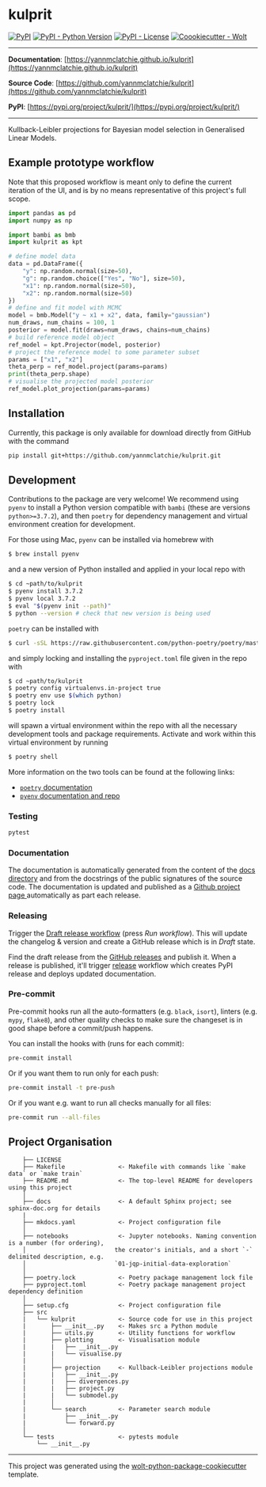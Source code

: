 # kulprit

[![PyPI](https://img.shields.io/pypi/v/kulprit?style=flat-square)](https://pypi.python.org/pypi/kulprit/)
[![PyPI - Python Version](https://img.shields.io/pypi/pyversions/kulprit?style=flat-square)](https://pypi.python.org/pypi/kulprit/)
[![PyPI - License](https://img.shields.io/pypi/l/kulprit?style=flat-square)](https://pypi.python.org/pypi/kulprit/)
[![Coookiecutter - Wolt](https://img.shields.io/badge/cookiecutter-Wolt-00c2e8?style=flat-square&logo=cookiecutter&logoColor=D4AA00&link=https://github.com/woltapp/wolt-python-package-cookiecutter)](https://github.com/woltapp/wolt-python-package-cookiecutter)


---

**Documentation**: [https://yannmclatchie.github.io/kulprit](https://yannmclatchie.github.io/kulprit)

**Source Code**: [https://github.com/yannmclatchie/kulprit](https://github.com/yannmclatchie/kulprit)

**PyPI**: [https://pypi.org/project/kulprit/](https://pypi.org/project/kulprit/)

---

Kullback-Leibler projections for Bayesian model selection in Generalised Linear Models.

## Example prototype workflow

Note that this proposed workflow is meant only to define the current iteration of the UI, and is by no means representative of this project's full scope.

```python
import pandas as pd
import numpy as np

import bambi as bmb
import kulprit as kpt

# define model data
data = pd.DataFrame({
    "y": np.random.normal(size=50),
    "g": np.random.choice(["Yes", "No"], size=50),
    "x1": np.random.normal(size=50),
    "x2": np.random.normal(size=50)
})
# define and fit model with MCMC
model = bmb.Model("y ~ x1 + x2", data, family="gaussian")
num_draws, num_chains = 100, 1
posterior = model.fit(draws=num_draws, chains=num_chains)
# build reference model object
ref_model = kpt.Projector(model, posterior)
# project the reference model to some parameter subset
params = ["x1", "x2"]
theta_perp = ref_model.project(params=params)
print(theta_perp.shape)
# visualise the projected model posterior
ref_model.plot_projection(params=params)
```

## Installation

Currently, this package is only available for download directly from GitHub with the command
```bash
pip install git+https://github.com/yannmclatchie/kulprit.git
```

## Development

Contributions to the package are very welcome! We recommend using `pyenv` to install a Python version compatible with `bambi` (these are versions `python>=3.7.2`), and then `poetry` for dependency management and virtual environment creation for development.

For those using Mac, `pyenv` can be installed via homebrew with
```bash
$ brew install pyenv
```
and a new version of Python installed and applied in your local repo with
```bash
$ cd ~path/to/kulprit
$ pyenv install 3.7.2
$ pyenv local 3.7.2
$ eval "$(pyenv init --path)"
$ python --version # check that new version is being used
```

`poetry` can be installed with
```bash
$ curl -sSL https://raw.githubusercontent.com/python-poetry/poetry/master/get-poetry.py | python -
```
and simply locking and installing the `pyproject.toml` file given in the repo with
```bash
$ cd ~path/to/kulprit
$ poetry config virtualenvs.in-project true
$ poetry env use $(which python)
$ poetry lock
$ poetry install
```
will spawn a virtual environment within the repo with all the necessary development tools and package requirements. Activate and work within this virtual environment by running
```bash
$ poetry shell
```

More information on the two tools can be found at the following links:
- [`poetry` documentation](https://python-poetry.org/)
- [`pyenv` documentation and repo](https://github.com/pyenv/pyenv)

### Testing

```sh
pytest
```

### Documentation

The documentation is automatically generated from the content of the [docs directory](./docs) and from the docstrings
 of the public signatures of the source code. The documentation is updated and published as a [Github project page
 ](https://pages.github.com/) automatically as part each release.

### Releasing

Trigger the [Draft release workflow](https://github.com/yannmclatchie/kulprit/actions/workflows/draft_release.yml)
(press _Run workflow_). This will update the changelog & version and create a GitHub release which is in _Draft_ state.

Find the draft release from the
[GitHub releases](https://github.com/yannmclatchie/kulprit/releases) and publish it. When
 a release is published, it'll trigger [release](https://github.com/yannmclatchie/kulprit/blob/master/.github/workflows/release.yml) workflow which creates PyPI
 release and deploys updated documentation.

### Pre-commit

Pre-commit hooks run all the auto-formatters (e.g. `black`, `isort`), linters (e.g. `mypy`, `flake8`), and other quality
 checks to make sure the changeset is in good shape before a commit/push happens.

You can install the hooks with (runs for each commit):

```sh
pre-commit install
```

Or if you want them to run only for each push:

```sh
pre-commit install -t pre-push
```

Or if you want e.g. want to run all checks manually for all files:

```sh
pre-commit run --all-files
```

## Project Organisation

```
    ├── LICENSE
    ├── Makefile               <- Makefile with commands like `make data` or `make train`
    ├── README.md              <- The top-level README for developers using this project
    │
    ├── docs                   <- A default Sphinx project; see sphinx-doc.org for details
    |
    ├── mkdocs.yaml            <- Project configuration file
    │
    ├── notebooks              <- Jupyter notebooks. Naming convention is a number (for ordering),
    │                         the creator's initials, and a short `-` delimited description, e.g.
    │                         `01-jqp-initial-data-exploration`
    │
    ├── poetry.lock            <- Poetry package management lock file
    ├── pyproject.toml         <- Poetry package management project dependency definition
    │
    ├── setup.cfg              <- Project configuration file
    ├── src
    |   └── kulprit            <- Source code for use in this project
    |       ├── __init__.py    <- Makes src a Python module
    |       ├── utils.py       <- Utility functions for workflow
    |       ├── plotting       <- Visualisation module
    |       |   ├── __init__.py
    |       |   └── visualise.py
    |       │
    |       ├── projection     <- Kullback-Leibler projections module
    |       |   ├── __init__.py
    |       |   ├── divergences.py
    |       |   ├── project.py
    |       |   └── submodel.py
    |       │
    |       └── search         <- Parameter search module
    |           ├── __init__.py
    |           └── forward.py
    │
    └── tests                  <- pytests module
        └── __init__.py
```

---

This project was generated using the [wolt-python-package-cookiecutter](https://github.com/woltapp/wolt-python-package-cookiecutter) template.
